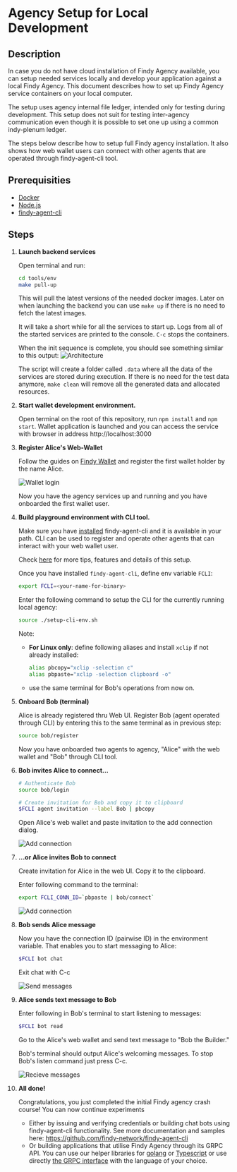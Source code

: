 # Agency Setup for Local Development

## Description

In case you do not have cloud installation of Findy Agency available, you can
setup needed services locally and develop your application against a local Findy
Agency. This document describes how to set up Findy Agency service containers on
your local computer.

The setup uses agency internal file ledger, intended only for testing during
development. This setup does not suit for testing inter-agency communication
even though it is possible to set one up using a common indy-plenum ledger.

The steps below describe how to setup full Findy agency installation. It also
shows how web wallet users can connect with other agents that are operated through findy-agent-cli tool.

## Prerequisities

- [Docker](https://www.docker.com/products/docker-desktop)
- [Node.js](https://nodejs.org/en/download/)
- [findy-agent-cli](https://github.com/findy-network/findy-agent-cli#installation)

## Steps

1. **Launch backend services**

   Open terminal and run:

   ```sh
   cd tools/env
   make pull-up
   ```

   This will pull the latest versions of the needed docker images. Later on when
   launching the backend you can use `make up` if there is no need to fetch the
   latest images.

   It will take a short while for all the services to start up. Logs from all of
   the started services are printed to the console. `C-c` stops the
   containers.

   When the init sequence is complete, you should see something similar to this output:
   ![Architecture](./docs/env-01.png)

   The script will create a folder called `.data` where all the data of the
   services are stored during execution. If there is no need for the test data
   anymore, `make clean` will remove all the generated data and allocated
   resources.

1. **Start wallet development environment.**

   Open terminal on the root of this repository, run `npm install` and `npm start`. Wallet application is launched and you can access the service with browser in address http://localhost:3000

1. **Register Alice's Web-Wallet**

   Follow the guides on [Findy Wallet](http://localhost:3000) and register the
   first wallet holder by the name Alice.

   ![Wallet login](../../docs/wallet-login.gif)

   Now you have the agency services up and running and you have onboarded the first wallet user.

1. **Build playground environment with CLI tool.**

   Make sure you have [installed](https://github.com/findy-network/findy-agent-cli#installation) findy-agent-cli and it is available in your path. CLI can be used to register and operate other agents that can interact with your web wallet user.

   Check [here](https://github.com/findy-network/findy-agent-cli/scripts/fullstack#steps) for more tips, features and details of this setup.

   Once you have installed `findy-agent-cli`, define env variable `FCLI`:

   ```sh
   export FCLI=<your-name-for-binary>
   ```

   Enter the following command to setup the CLI for the currently running local agency:

   ```sh
   source ./setup-cli-env.sh
   ```

   Note:

   - **For Linux only**: define following aliases and install `xclip` if not
     already installed:
     ```sh
     alias pbcopy="xclip -selection c"
     alias pbpaste="xclip -selection clipboard -o"
     ```
   - use the same terminal for Bob's operations from now on.

1. **Onboard Bob (terminal)**

   Alice is already registered thru Web UI. Register Bob (agent operated through CLI) by entering this to the same terminal as in previous step:

   ```sh
   source bob/register
   ```

   Now you have onboarded two agents to agency, "Alice" with the web wallet and "Bob" through CLI tool.

1. **Bob invites Alice to connect...**

   ```sh
   # Authenticate Bob
   source bob/login

   # Create invitation for Bob and copy it to clipboard
   $FCLI agent invitation --label Bob | pbcopy
   ```

   Open Alice's web wallet and paste invitation to the add connection dialog.

   ![Add connection](./docs/env-02.gif)

1. **...or Alice invites Bob to connect**

   Create invitation for Alice in the web UI. Copy it to the clipboard.

   Enter following command to the terminal:

   ```sh
   export FCLI_CONN_ID=`pbpaste | bob/connect`
   ```

   ![Add connection](./docs/env-03.gif)

1. **Bob sends Alice message**

   Now you have the connection ID (pairwise ID) in the environment variable. That enables you to start messaging to Alice:

   ```sh
   $FCLI bot chat
   ```

   Exit chat with C-c

   ![Send messages](./docs/env-04.gif)

1. **Alice sends text message to Bob**

   Enter following in Bob's terminal to start listening to messages:

   ```sh
   $FCLI bot read
   ```

   Go to the Alice's web wallet and send text message to "Bob the Builder."

   Bob's terminal should output Alice's welcoming messages. To stop Bob's
   listen command just press C-c.

   ![Recieve messages](./docs/env-05.gif)

1. **All done!**

   Congratulations, you just completed the initial Findy agency crash course! You can now continue experiments

   - Either by issuing and verifying credentials or building chat bots using findy-agent-cli functionality. See more documentation and samples here: https://github.com/findy-network/findy-agent-cli
   - Or building applications that utilise Findy Agency through its GRPC API. You can use our helper libraries for [golang](https://github.com/findy-network/findy-common-go) or [Typescript](https://github.com/findy-network/findy-common-ts) or use directly [the GRPC interface](https://github.com/findy-network/findy-agent-api) with the language of your choice.
